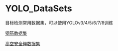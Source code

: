 # YOLO_DataSets
目标检测常用数据集，可以使用YOLOv3/4/5/6/7/8训练

[钢筋数据集](https://hallo.codestore.pro/buy/5)

[高空安全绳数据集](https://hallo.codestore.pro/buy/6)
